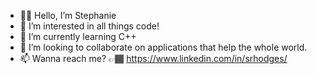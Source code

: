 - ✌🏾 Hello, I’m Stephanie
- 👀 I’m interested in all things code! 
- 🌱 I’m currently learning C++
- 💞️ I’m looking to collaborate on applications that help the whole world.
- 📫 Wanna reach me? 👉🏾 https://www.linkedin.com/in/srhodges/

<!---
srhodges/srhodges is a ✨ special ✨ repository because its `README.md` (this file) appears on your GitHub profile.
You can click the Preview link to take a look at your changes.
--->
